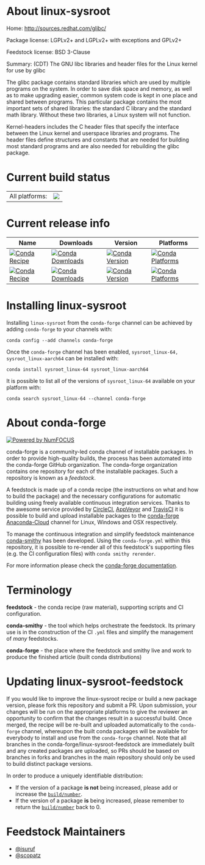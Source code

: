 About linux-sysroot
===================

Home: http://sources.redhat.com/glibc/

Package license: LGPLv2+ and LGPLv2+ with exceptions and GPLv2+

Feedstock license: BSD 3-Clause

Summary: (CDT) The GNU libc libraries and header files for the Linux kernel for use by glibc

The glibc package contains standard libraries which are used by multiple
programs on the system. In order to save disk space and memory, as well as to
make upgrading easier, common system code is kept in one place and shared
between programs. This particular package contains the most important sets of
shared libraries: the standard C library and the standard math library.
Without these two libraries, a Linux system will not function.

Kernel-headers includes the C header files that specify the interface between
the Linux kernel and userspace libraries and programs.  The header files
define structures and constants that are needed for building most standard
programs and are also needed for rebuilding the glibc package.


Current build status
====================


<table><tr><td>All platforms:</td>
    <td>
      <a href="https://dev.azure.com/conda-forge/feedstock-builds/_build/latest?definitionId=8889&branchName=master">
        <img src="https://dev.azure.com/conda-forge/feedstock-builds/_apis/build/status/linux-sysroot-feedstock?branchName=master">
      </a>
    </td>
  </tr>
</table>

Current release info
====================

| Name | Downloads | Version | Platforms |
| --- | --- | --- | --- |
| [![Conda Recipe](https://img.shields.io/badge/recipe-sysroot_linux--64-green.svg)](https://anaconda.org/conda-forge/sysroot_linux-64) | [![Conda Downloads](https://img.shields.io/conda/dn/conda-forge/sysroot_linux-64.svg)](https://anaconda.org/conda-forge/sysroot_linux-64) | [![Conda Version](https://img.shields.io/conda/vn/conda-forge/sysroot_linux-64.svg)](https://anaconda.org/conda-forge/sysroot_linux-64) | [![Conda Platforms](https://img.shields.io/conda/pn/conda-forge/sysroot_linux-64.svg)](https://anaconda.org/conda-forge/sysroot_linux-64) |
| [![Conda Recipe](https://img.shields.io/badge/recipe-sysroot_linux--aarch64-green.svg)](https://anaconda.org/conda-forge/sysroot_linux-aarch64) | [![Conda Downloads](https://img.shields.io/conda/dn/conda-forge/sysroot_linux-aarch64.svg)](https://anaconda.org/conda-forge/sysroot_linux-aarch64) | [![Conda Version](https://img.shields.io/conda/vn/conda-forge/sysroot_linux-aarch64.svg)](https://anaconda.org/conda-forge/sysroot_linux-aarch64) | [![Conda Platforms](https://img.shields.io/conda/pn/conda-forge/sysroot_linux-aarch64.svg)](https://anaconda.org/conda-forge/sysroot_linux-aarch64) |

Installing linux-sysroot
========================

Installing `linux-sysroot` from the `conda-forge` channel can be achieved by adding `conda-forge` to your channels with:

```
conda config --add channels conda-forge
```

Once the `conda-forge` channel has been enabled, `sysroot_linux-64, sysroot_linux-aarch64` can be installed with:

```
conda install sysroot_linux-64 sysroot_linux-aarch64
```

It is possible to list all of the versions of `sysroot_linux-64` available on your platform with:

```
conda search sysroot_linux-64 --channel conda-forge
```


About conda-forge
=================

[![Powered by NumFOCUS](https://img.shields.io/badge/powered%20by-NumFOCUS-orange.svg?style=flat&colorA=E1523D&colorB=007D8A)](http://numfocus.org)

conda-forge is a community-led conda channel of installable packages.
In order to provide high-quality builds, the process has been automated into the
conda-forge GitHub organization. The conda-forge organization contains one repository
for each of the installable packages. Such a repository is known as a *feedstock*.

A feedstock is made up of a conda recipe (the instructions on what and how to build
the package) and the necessary configurations for automatic building using freely
available continuous integration services. Thanks to the awesome service provided by
[CircleCI](https://circleci.com/), [AppVeyor](https://www.appveyor.com/)
and [TravisCI](https://travis-ci.com/) it is possible to build and upload installable
packages to the [conda-forge](https://anaconda.org/conda-forge)
[Anaconda-Cloud](https://anaconda.org/) channel for Linux, Windows and OSX respectively.

To manage the continuous integration and simplify feedstock maintenance
[conda-smithy](https://github.com/conda-forge/conda-smithy) has been developed.
Using the ``conda-forge.yml`` within this repository, it is possible to re-render all of
this feedstock's supporting files (e.g. the CI configuration files) with ``conda smithy rerender``.

For more information please check the [conda-forge documentation](https://conda-forge.org/docs/).

Terminology
===========

**feedstock** - the conda recipe (raw material), supporting scripts and CI configuration.

**conda-smithy** - the tool which helps orchestrate the feedstock.
                   Its primary use is in the construction of the CI ``.yml`` files
                   and simplify the management of *many* feedstocks.

**conda-forge** - the place where the feedstock and smithy live and work to
                  produce the finished article (built conda distributions)


Updating linux-sysroot-feedstock
================================

If you would like to improve the linux-sysroot recipe or build a new
package version, please fork this repository and submit a PR. Upon submission,
your changes will be run on the appropriate platforms to give the reviewer an
opportunity to confirm that the changes result in a successful build. Once
merged, the recipe will be re-built and uploaded automatically to the
`conda-forge` channel, whereupon the built conda packages will be available for
everybody to install and use from the `conda-forge` channel.
Note that all branches in the conda-forge/linux-sysroot-feedstock are
immediately built and any created packages are uploaded, so PRs should be based
on branches in forks and branches in the main repository should only be used to
build distinct package versions.

In order to produce a uniquely identifiable distribution:
 * If the version of a package **is not** being increased, please add or increase
   the [``build/number``](https://conda.io/docs/user-guide/tasks/build-packages/define-metadata.html#build-number-and-string).
 * If the version of a package **is** being increased, please remember to return
   the [``build/number``](https://conda.io/docs/user-guide/tasks/build-packages/define-metadata.html#build-number-and-string)
   back to 0.

Feedstock Maintainers
=====================

* [@isuruf](https://github.com/isuruf/)
* [@scopatz](https://github.com/scopatz/)

